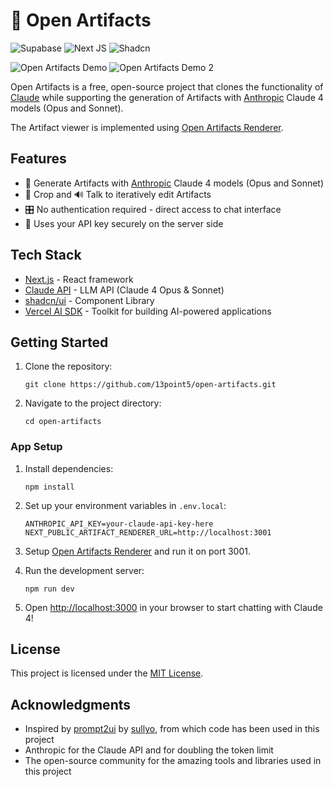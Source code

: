 # 🦉 Open Artifacts

![Supabase](https://img.shields.io/badge/Supabase-3ECF8E?style=for-the-badge&logo=supabase&logoColor=white) ![Next JS](https://img.shields.io/badge/Next-black?style=for-the-badge&logo=next.js&logoColor=white) ![Shadcn](https://img.shields.io/badge/shadcn%2Fui-000000?style=for-the-badge&logo=shadcnui&logoColor=white)

![Open Artifacts Demo](public/demo.png)
![Open Artifacts Demo 2](public/crop-and-talk.png)

Open Artifacts is a free, open-source project that clones the functionality of [Claude](https://claude.ai) while supporting the generation of Artifacts with [Anthropic](https://www.anthropic.com/) Claude 4 models (Opus and Sonnet).

The Artifact viewer is implemented using [Open Artifacts Renderer](https://github.com/13point5/open-artifacts-renderer).

## Features

- 🎨 Generate Artifacts with [Anthropic](https://www.anthropic.com/) Claude 4 models (Opus and Sonnet)
- 📸 Crop and 🔊 Talk to iteratively edit Artifacts
- 🎛️ No authentication required - direct access to chat interface
- 🔑 Uses your API key securely on the server side

## Tech Stack

- [Next.js](https://nextjs.org/) - React framework
- [Claude API](https://www.anthropic.com/) - LLM API (Claude 4 Opus & Sonnet)
- [shadcn/ui](https://ui.shadcn.com/) - Component Library
- [Vercel AI SDK](https://sdk.vercel.ai/docs/introduction) - Toolkit for building AI-powered applications

## Getting Started

1. Clone the repository:

   ```
   git clone https://github.com/13point5/open-artifacts.git
   ```

1. Navigate to the project directory:

   ```
   cd open-artifacts
   ```

### App Setup

1. Install dependencies:

   ```
   npm install
   ```

1. Set up your environment variables in `.env.local`:

   ```
   ANTHROPIC_API_KEY=your-claude-api-key-here
   NEXT_PUBLIC_ARTIFACT_RENDERER_URL=http://localhost:3001
   ```

1. Setup [Open Artifacts Renderer](https://github.com/13point5/open-artifacts-renderer) and run it on port 3001.

1. Run the development server:

   ```
   npm run dev
   ```

1. Open [http://localhost:3000](http://localhost:3000) in your browser to start chatting with Claude 4!

## License

This project is licensed under the [MIT License](LICENSE).

## Acknowledgments

- Inspired by [prompt2ui](https://github.com/sullyo/prompt2ui) by [sullyo](https://github.com/sullyo), from which code has been used in this project
- Anthropic for the Claude API and for doubling the token limit
- The open-source community for the amazing tools and libraries used in this project
